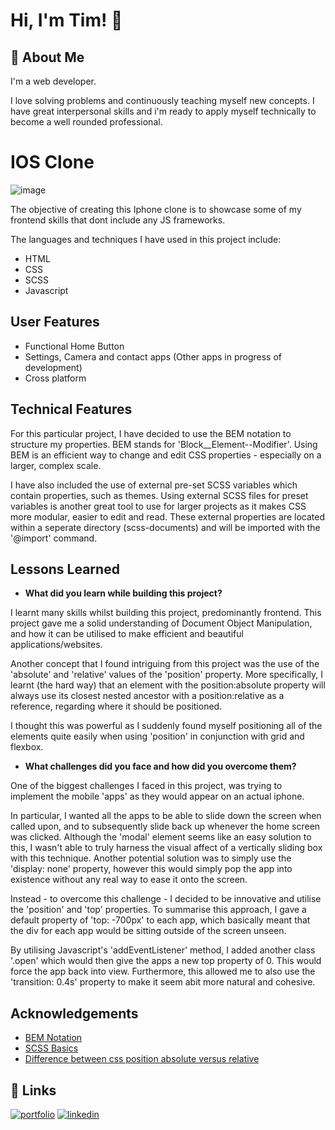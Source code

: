 
# Hi, I'm Tim! 👋


## 🚀 About Me
I'm a web developer.

I love solving problems and continuously teaching myself new concepts. I have great interpersonal skills and i'm ready to apply myself technically to become a well rounded professional.


# IOS Clone

![image](https://user-images.githubusercontent.com/102727510/211922950-77caaa88-7db5-4de1-a981-db6e79dddfc2.png)

The objective of creating this Iphone clone is to showcase some of my frontend skills that dont include any JS frameworks. 

The languages and techniques I have used in this project include:
- HTML
- CSS 
- SCSS
- Javascript


## User Features

- Functional Home Button
- Settings, Camera and contact apps (Other apps in progress of development)
- Cross platform


## Technical Features
For this particular project, I have decided to use the BEM notation to structure my properties. BEM stands for 'Block__Element--Modifier'. Using BEM is an efficient way to change and edit CSS properties - especially on a larger, complex scale.


I have also included the use of external pre-set SCSS variables which contain properties, such as themes. Using external SCSS files for preset variables is another great tool to use for larger projects as it makes CSS more modular, easier to edit and read. These external properties are located within a seperate directory (scss-documents) and will be imported with the '@import' command.

## Lessons Learned

- **What did you learn while building this project?**

I learnt many skills whilst building this project, predominantly frontend. This project gave me a solid understanding of Document Object Manipulation, and how it can be utilised to make efficient and beautiful applications/websites. 

Another concept that I found intriguing from this project was the use of the 'absolute' and 'relative' values of the 'position' property. More specifically, I learnt (the hard way) that an element with the position:absolute property will always use its closest nested ancestor with a position:relative as a reference, regarding where it should be positioned. 

I thought this was powerful as I suddenly found myself positioning all of the elements quite easily when using 'position' in conjunction with grid and flexbox.

- **What challenges did you face and how did you overcome them?**

One of the biggest challenges I faced in this project, was trying to implement the mobile 'apps' as they would appear on an actual iphone. 

In particular, I wanted all the apps to be able to slide down the screen when called upon, and to subsequently slide back up whenever the home screen was clicked. Although the 'modal' element seems like an easy solution to this, I wasn't able to truly harness the visual affect of a vertically sliding box with this technique. Another potential solution was to simply use the 'display: none' property, however this would simply pop the app into existence without any real way to ease it onto the screen.

Instead - to overcome this challenge - I decided to be innovative and utilise the 'position' and 'top' properties. To summarise this approach, I gave a default property of 'top: -700px' to each app, which basically meant that the div for each app would be sitting outside of the screen unseen. 

By utilising Javascript's 'addEventListener' method, I added another class '.open' which would then give the apps a new top property of 0. This would force the app back into view. Furthermore, this allowed me to also use the 'transition: 0.4s' property to make it seem abit more natural and cohesive.


## Acknowledgements

 - [BEM Notation](https://getbem.com/introduction/)
 - [SCSS Basics](https://sass-lang.com/guide)
 - [Difference between css position absolute versus relative](https://leannezhang.medium.com/difference-between-css-position-absolute-versus-relative-35f064384c6)


## 🔗 Links
[![portfolio](https://img.shields.io/badge/my_portfolio-000?style=for-the-badge&logo=ko-fi&logoColor=white)](https://github.com/Tim-Mclennan/My-Portfolio)
[![linkedin](https://img.shields.io/badge/linkedin-0A66C2?style=for-the-badge&logo=linkedin&logoColor=white)](https://www.linkedin.com/in/tim-mclennan-0563341aa/)

